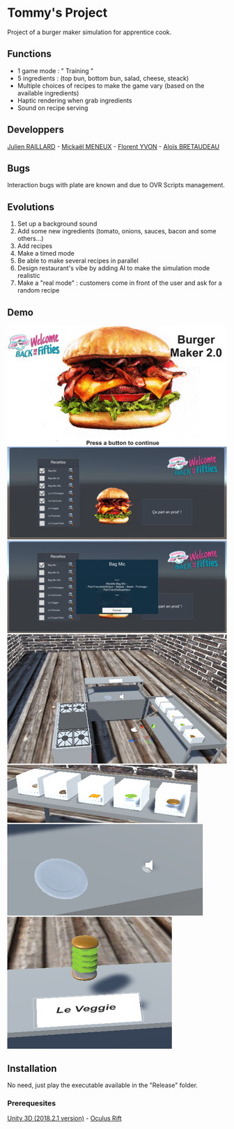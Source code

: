 # Tommy's Project
Project of a burger maker simulation for apprentice cook.

## Functions
- 1 game mode : " Training " 
- 5 ingredients : (top bun, bottom bun, salad, cheese, steack)
- Multiple choices of recipes to make the game vary (based on the available ingredients)
- Haptic rendering when grab ingredients
- Sound on recipe serving

## Developpers
[Julien RAILLARD](https://github.com/jraillard) -
[Mickaël MENEUX](https://github.com/MickaMx) - 
[Florent YVON](https://github.com/florentyvon) -
[Aloïs BRETAUDEAU](https://github.com/kilo-graham)

## Bugs
Interaction bugs with plate are known and due to OVR Scripts management.

## Evolutions
1. Set up a background sound
2. Add some new ingredients (tomato, onions, sauces, bacon and some others...)
3. Add recipes
4. Make a timed mode
5. Be able to make several recipes in parallel
6. Design restaurant's vibe by adding AI to make the simulation mode realistic
7. Make a "real mode" : customers come in front of the user and ask for a random recipe 

## Demo
![Lobby](/Demo/lobby.png)
![Menu : Global view](/Demo/menu.png)
![Menu : Burger description](/Demo/menu_burger_description.png)
![Game : Global View](/Demo/game.png)
![Game : Ingredients distributors](/Demo/game_distributors.png)
![Game : Plate & service bell](/Demo/game_service.png)
![Game : Burger model](/Demo/game_burger_model.png)

## Installation
No need, just play the executable available in the "Release" folder.
 
### Prerequesites
[Unity 3D (2018.2.1 version)](https://unity3d.com/fr/get-unity/download/archive) - 
[Oculus Rift](https://www.oculus.com/rift/setup/)
